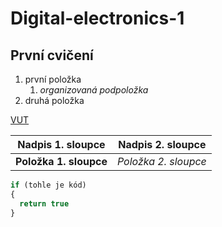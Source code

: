 # Digital-electronics-1
## **První cvičení**
1. první položka
    1. _organizovaná podpoložka_
1. druhá položka

[VUT](https://www.vutbr.cz)

Nadpis 1. sloupce | Nadpis 2. sloupce
-------------------|-------------------
__Položka 1. sloupce__ | _Položka 2. sloupce_
```vhdl
if (tohle je kód)
{
  return true
}
```
